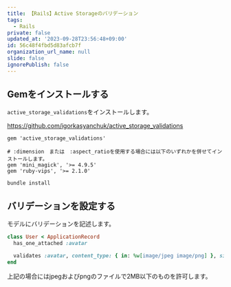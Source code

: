 ```yaml
---
title: 【Rails】Active Storageのバリデーション
tags:
  - Rails
private: false
updated_at: '2023-09-28T23:56:48+09:00'
id: 56c48f4fbd5d83afcb7f
organization_url_name: null
slide: false
ignorePublish: false
---
```

## Gemをインストールする

`active_storage_validations`をインストールします。

https://github.com/igorkasyanchuk/active_storage_validations

```rb:Gemfile
gem 'active_storage_validations'

# :dimension　または　:aspect_ratioを使用する場合には以下のいずれかを併せてインストールします。
gem 'mini_magick', '>= 4.9.5'
gem 'ruby-vips', '>= 2.1.0'

```

```terminal:ターミナル
bundle install 
```

## バリデーションを設定する

モデルにバリデーションを記述します。

```app/models/user.rb
class User < ApplicationRecord
  has_one_attached :avatar

  validates :avatar, content_type: { in: %w[image/jpeg image/png] }, size: { less_than_or_equal_to: 2.megabytes }
end
```

上記の場合にはjpegおよびpngのファイルで2MB以下のものを許可します。
